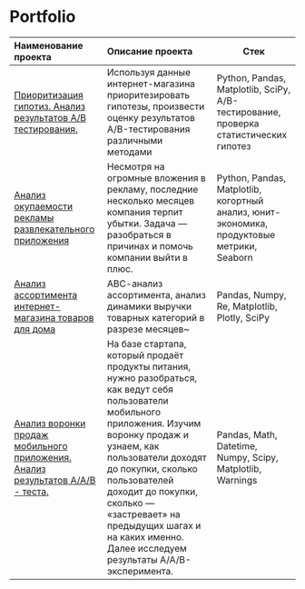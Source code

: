 # Portfolio

| Наименование проекта | Описание проекта  | Стек |
|:------------- |:---------------| -------------|
| [Приоритизация гипотиз. Анализ результатов А/В тестирования.](https://github.com/Tatiana-van-Rooyen/Portfolio/blob/main/AB-test/AB_test_analysis.ipynb)|Используя данные интернет-магазина приоритезировать гипотезы, произвести оценку результатов A/B-тестирования различными методами| Python, Pandas, Matplotlib, SciPy, A/B-тестирование, проверка статистических гипотез       |
| [Анализ окупаемости рекламы развлекательного приложения](https://github.com/Tatiana-van-Rooyen/Portfolio/blob/main/Advert_and_LTV_analysis/Advert_and_LTV_analysis.ipynb)         | Несмотря на огромные вложения в рекламу, последние несколько месяцев компания терпит убытки. Задача — разобраться в причинах и помочь компании выйти в плюс.       | Python, Pandas, Matplotlib, когортный анализ, юнит-экономика, продуктовые метрики, Seaborn        |
| [Анализ ассортимента интернет-магазина товаров для дома](https://github.com/Tatiana-van-Rooyen/Portfolio/blob/main/E-com_sales_analysis/E-commerce_sales_analysis.ipynb)         | АВС-анализ ассортимента, анализ динамики выручки товарных категорий в разрезе месяцев~      | Pandas, Numpy, Re, Matplotlib, Plotly, SciPy         |
| [Анализ воронки продаж мобильного приложения. Анализ результатов А/А/В - теста.](https://github.com/Tatiana-van-Rooyen/Portfolio/blob/main/Sales_funnel_analysis.%20AB_test/Sales_funnel_analysis.%20AB_test_analysis.ipynb)         | На базе стартапа, который продаёт продукты питания, нужно разобраться, как ведут себя пользователи мобильного приложения. Изучим воронку продаж и узнаем, как пользователи доходят до покупки, сколько пользователей доходит до покупки, сколько — «застревает» на предыдущих шагах и на каких именно. Далее исследуем результаты A/A/B-эксперимента.  | Pandas, Math, Datetime, Numpy, Scipy, Matplotlib, Warnings        |




